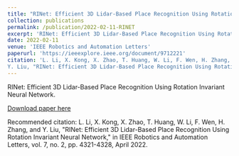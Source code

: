 ```yaml
---
title: "RINet: Efficient 3D Lidar-Based Place Recognition Using Rotation Invariant Neural Network"
collection: publications
permalink: /publication/2022-02-11-RINET
excerpt: 'RINet: Efficient 3D Lidar-Based Place Recognition Using Rotation Invariant Neural Network.'
date: 2022-02-11
venue: 'IEEE Robotics and Automation Letters'
paperurl: 'https://ieeexplore.ieee.org/document/9712221'
citation: 'L. Li, X. Kong, X. Zhao, T. Huang, W. Li, F. Wen, H. Zhang, and
Y. Liu, "RINet: Efficient 3D Lidar-Based Place Recognition Using Rotation Invariant Neural Network," in IEEE Robotics and Automation Letters, vol. 7, no. 2, pp. 4321-4328, April 2022.'
---
```

RINet: Efficient 3D Lidar-Based Place Recognition Using Rotation Invariant Neural Network.

[Download paper here](https://ieeexplore.ieee.org/document/9712221)

Recommended citation: L. Li, X. Kong, X. Zhao, T. Huang, W. Li, F. Wen, H. Zhang, and
Y. Liu, "RINet: Efficient 3D Lidar-Based Place Recognition Using Rotation Invariant Neural Network," in IEEE Robotics and Automation Letters, vol. 7, no. 2, pp. 4321-4328, April 2022.